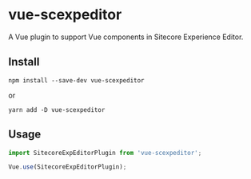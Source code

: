 # vue-scexpeditor
A Vue plugin to support Vue components in Sitecore Experience Editor.

## Install
```console
npm install --save-dev vue-scexpeditor
```
or
```console
yarn add -D vue-scexpeditor
```


## Usage
```javascript
import SitecoreExpEditorPlugin from 'vue-scexpeditor';

Vue.use(SitecoreExpEditorPlugin);
```
